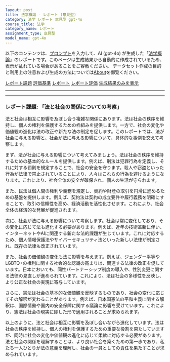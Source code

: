 ```yaml
---
layout: post
title: 法学概論 - レポート (意見型)
category: 法学 レポート 意見型 gpt-4o
course_title: 法学
category_name: レポート
assignment_type: 意見型
model_name: gpt-4o
---
```


以下のコンテンツは、[プロンプト](http://127.0.0.1:8000/generated/法学/gpt-4o/prompt_レポート-意見型.md)を入力して、AI (gpt-4o) が生成した「[法学概論](/contents/法学/)」のレポートです。このページは生成結果から自動的に作成されているため、表示が乱れている場合があることをご容赦ください。
データセット作成の目的と利用上の注意および生成の方法については[About](/About)を御覧ください。

[レポート課題](../レポート課題-意見型)
[評価基準](../評価基準-意見型)
[レポート](../レポート-意見型)
[レポート評価](../レポート評価-意見型)
[生成結果のみを表示](http://127.0.0.1:8000/generated/法学/gpt-4o/レポート-意見型.md)
  

***
***
  
### レポート課題: 「法と社会の関係についての考察」

法と社会は相互に影響を及ぼし合う複雑な関係にあります。法は社会の秩序を維持し、個人の権利を保護するための枠組みを提供します。一方で、社会の変化や価値観の進化は法の改正や新たな法の制定を促します。このレポートでは、法が社会に与える影響と、社会が法に与える影響について、具体的な事例を交えて考察します。

まず、法が社会に与える影響について考えてみましょう。法は社会の秩序を維持するための基本的なルールを提供します。例えば、刑法は犯罪行為を定義し、それに対する罰則を規定することで、社会の安全を守ります。殺人や窃盗といった行為が法律で禁止されていることにより、人々はこれらの行為を避けるようになります。これにより、社会全体の安全が確保され、個人の生活が守られます。

また、民法は個人間の権利や義務を規定し、契約や財産の取引を円滑に進めるための基盤を提供します。例えば、契約法は契約の成立要件や履行義務を明確にすることで、取引の信頼性を高め、経済活動を活性化させます。これにより、社会全体の経済的な発展が促進されます。

次に、社会が法に与える影響について考察します。社会は常に変化しており、その変化に応じて法も進化する必要があります。例えば、近年の技術革新に伴い、インターネットやAIに関連する新たな法的課題が生じています。これに対応するため、個人情報保護法やサイバーセキュリティ法といった新しい法律が制定され、既存の法律も改正されています。

また、社会の価値観の変化も法に影響を与えます。例えば、ジェンダー平等やLGBTQ+の権利に関する社会的な認識の高まりは、関連する法律の改正を促しています。日本においても、同性パートナーシップ制度の導入や、性別変更に関する法律の見直しが進められています。これにより、法は社会の多様性を反映し、より公正な社会の実現に寄与しています。

さらに、憲法は社会の基本的な価値観を反映するものであり、社会の変化に応じてその解釈が変わることがあります。例えば、日本国憲法の平和主義に関する解釈は、国際情勢や国内の安全保障に関する議論に影響を受けています。これにより、憲法は社会の現実に即した形で適用されることが求められます。

以上のように、法と社会は相互に影響を及ぼし合いながら進化しています。法は社会の秩序を維持し、個人の権利を保護するための重要な役割を果たしていますが、同時に社会の変化や価値観の進化に応じて柔軟に対応する必要があります。法と社会の関係を理解することは、より良い社会を築くための第一歩であり、私たち一人ひとりが法の意義を理解し、社会の一員としての責任を果たすことが求められています。
